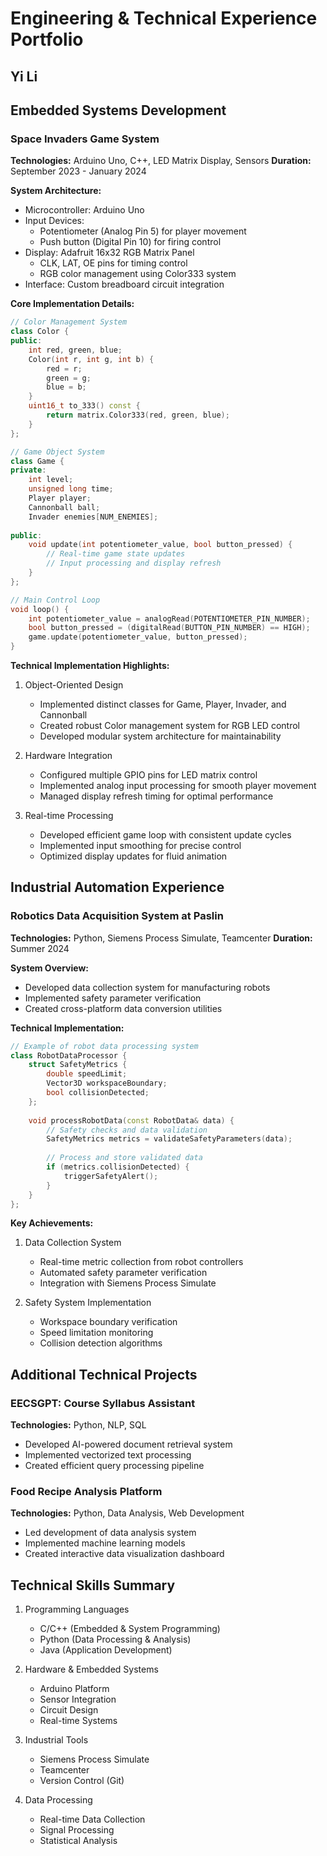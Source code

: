 # Engineering & Technical Experience Portfolio
## Yi Li

## Embedded Systems Development

### Space Invaders Game System
**Technologies:** Arduino Uno, C++, LED Matrix Display, Sensors
**Duration:** September 2023 - January 2024

**System Architecture:**
- Microcontroller: Arduino Uno
- Input Devices: 
  - Potentiometer (Analog Pin 5) for player movement
  - Push button (Digital Pin 10) for firing control
- Display: Adafruit 16x32 RGB Matrix Panel
  - CLK, LAT, OE pins for timing control
  - RGB color management using Color333 system
- Interface: Custom breadboard circuit integration

**Core Implementation Details:**
```cpp
// Color Management System
class Color {
public:
    int red, green, blue;
    Color(int r, int g, int b) {
        red = r;
        green = g;
        blue = b;
    }
    uint16_t to_333() const {
        return matrix.Color333(red, green, blue);
    }
};

// Game Object System
class Game {
private:
    int level;
    unsigned long time;
    Player player;
    Cannonball ball;
    Invader enemies[NUM_ENEMIES];
    
public:
    void update(int potentiometer_value, bool button_pressed) {
        // Real-time game state updates
        // Input processing and display refresh
    }
};

// Main Control Loop
void loop() {
    int potentiometer_value = analogRead(POTENTIOMETER_PIN_NUMBER);
    bool button_pressed = (digitalRead(BUTTON_PIN_NUMBER) == HIGH);
    game.update(potentiometer_value, button_pressed);
}
```

**Technical Implementation Highlights:**
1. Object-Oriented Design
   - Implemented distinct classes for Game, Player, Invader, and Cannonball
   - Created robust Color management system for RGB LED control
   - Developed modular system architecture for maintainability

2. Hardware Integration
   - Configured multiple GPIO pins for LED matrix control
   - Implemented analog input processing for smooth player movement
   - Managed display refresh timing for optimal performance

3. Real-time Processing
   - Developed efficient game loop with consistent update cycles
   - Implemented input smoothing for precise control
   - Optimized display updates for fluid animation

## Industrial Automation Experience

### Robotics Data Acquisition System at Paslin
**Technologies:** Python, Siemens Process Simulate, Teamcenter
**Duration:** Summer 2024

**System Overview:**
- Developed data collection system for manufacturing robots
- Implemented safety parameter verification
- Created cross-platform data conversion utilities

**Technical Implementation:**
```cpp
// Example of robot data processing system
class RobotDataProcessor {
    struct SafetyMetrics {
        double speedLimit;
        Vector3D workspaceBoundary;
        bool collisionDetected;
    };
    
    void processRobotData(const RobotData& data) {
        // Safety checks and data validation
        SafetyMetrics metrics = validateSafetyParameters(data);
        
        // Process and store validated data
        if (metrics.collisionDetected) {
            triggerSafetyAlert();
        }
    }
};
```

**Key Achievements:**
1. Data Collection System
   - Real-time metric collection from robot controllers
   - Automated safety parameter verification
   - Integration with Siemens Process Simulate

2. Safety System Implementation
   - Workspace boundary verification
   - Speed limitation monitoring
   - Collision detection algorithms

## Additional Technical Projects

### EECSGPT: Course Syllabus Assistant
**Technologies:** Python, NLP, SQL
- Developed AI-powered document retrieval system
- Implemented vectorized text processing
- Created efficient query processing pipeline

### Food Recipe Analysis Platform
**Technologies:** Python, Data Analysis, Web Development
- Led development of data analysis system
- Implemented machine learning models
- Created interactive data visualization dashboard

## Technical Skills Summary

1. Programming Languages
   - C/C++ (Embedded & System Programming)
   - Python (Data Processing & Analysis)
   - Java (Application Development)

2. Hardware & Embedded Systems
   - Arduino Platform
   - Sensor Integration
   - Circuit Design
   - Real-time Systems

3. Industrial Tools
   - Siemens Process Simulate
   - Teamcenter
   - Version Control (Git)

4. Data Processing
   - Real-time Data Collection
   - Signal Processing
   - Statistical Analysis
